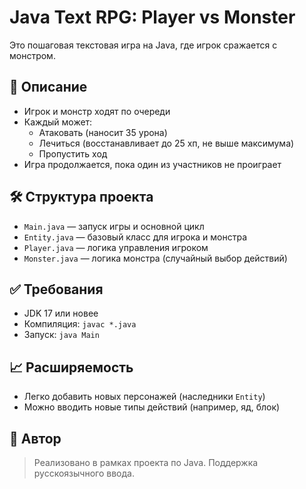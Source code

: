# Java Text RPG: Player vs Monster

Это пошаговая текстовая игра на Java, где игрок сражается с монстром.

## 📜 Описание

- Игрок и монстр ходят по очереди
- Каждый может:
  - Атаковать (наносит 35 урона)
  - Лечиться (восстанавливает до 25 хп, не выше максимума)
  - Пропустить ход
- Игра продолжается, пока один из участников не проиграет

## 🛠 Структура проекта

- `Main.java` — запуск игры и основной цикл
- `Entity.java` — базовый класс для игрока и монстра
- `Player.java` — логика управления игроком
- `Monster.java` — логика монстра (случайный выбор действий)

## ✅ Требования

- JDK 17 или новее
- Компиляция: `javac *.java`
- Запуск: `java Main`

## 📈 Расширяемость

- Легко добавить новых персонажей (наследники `Entity`)
- Можно вводить новые типы действий (например, яд, блок)

## 🧠 Автор

> Реализовано в рамках проекта по Java. Поддержка русскоязычного ввода.
